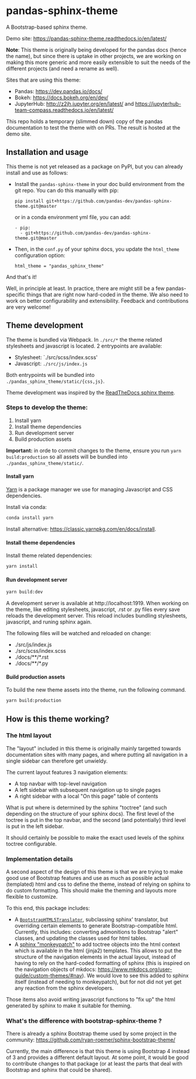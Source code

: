 # pandas-sphinx-theme

A Bootstrap-based sphinx theme.

Demo site: https://pandas-sphinx-theme.readthedocs.io/en/latest/

**Note**: This theme is originally being developed for the pandas docs (hence the name),
but since there is uptake in other projects, we are working on making this more
generic and more easily extensible to suit the needs of the different projects
(and need a rename as well).

Sites that are using this theme:

- Pandas: https://dev.pandas.io/docs/
- Bokeh: https://docs.bokeh.org/en/dev/
- JupyterHub: http://z2jh.jupyter.org/en/latest/ and https://jupyterhub-team-compass.readthedocs.io/en/latest/

This repo holds a temporary (slimmed down) copy of the pandas documentation to
test the theme with on PRs. The result is hosted at the demo site.

## Installation and usage

This theme is not yet released as a package on PyPI, but you can already install
and use as follows:

- Install the `pandas-sphinx-theme` in your doc build environment from the git
  repo. You can do this manually with pip:

  ```
  pip install git+https://github.com/pandas-dev/pandas-sphinx-theme.git@master
  ```

  or in a conda environment yml file, you can add:

  ```
  - pip:
    - git+https://github.com/pandas-dev/pandas-sphinx-theme.git@master
  ```

- Then, in the `conf.py` of your sphinx docs, you update the `html_theme`
  configuration option:

  ```
  html_theme = "pandas_sphinx_theme"
  ```

And that's it!

Well, in principle at least. In practice, there are might still be a few
pandas-specific things that are right now hard-coded in the theme. We also need
to work on better configurability and extensibility. Feedback and contributions
are very welcome!

## Theme development

The theme is bundled via Webpack. In `./src/*` the theme related stylesheets and javascript is located. 2 entrypoints are available:

- Stylesheet: `./src/scss/index.scss'
- Javascript: `./src/js/index.js`

Both entrypoints will be bundled into `./pandas_sphinx_theme/static/{css,js}`.

Theme development was inspired by the [ReadTheDocs sphinx theme](https://github.com/readthedocs/sphinx_rtd_theme).

### Steps to develop the theme:

1. Install yarn
2. Install theme dependencies
3. Run development server
4. Build production assets

**Important:** in orde to commit changes to the theme, ensure you run `yarn build:production` so all assets will be bundled into `./pandas_sphinx_theme/static/`.

#### Install yarn

[Yarn](https://yarnpkg.com) is a package manager we use for managing Javascript and CSS dependencies.

Install via conda:

```bash
conda install yarn
```

Install alternative: https://classic.yarnpkg.com/en/docs/install.

#### Install theme dependencies

Install theme related dependencies:

```bash
yarn install
```

#### Run development server

```bash
yarn build:dev
```

A development server is available at http://localhost:1919. When working
on the theme, like editing stylesheets, javascript, .rst or .py files
every save reloads the development server. This reload includes bundling
stylesheets, javascript, and runing sphinx again.

The following files will be watched and reloaded on change:

- ./src/js/index.js
- ./src/scss/index.scss
- ./docs/\*\*/\*.rst
- ./docs/\*\*/\*.py

#### Build production assets

To build the new theme assets into the theme, run the following command.

```bash
yarn build:production
```

## How is this theme working?

### The html layout

The "layout" included in this theme is originally mainly targetted towards
documentation sites with many pages, and where putting all navigation in a
single sidebar can therefore get unwieldy.

The current layout features 3 navigation elements:

- A top navbar with top-level navigation
- A left sidebar with subsequent navigation up to single pages
- A right sidebar with a local "On this page" table of contents

What is put where is determined by the sphinx "toctree" (and such depending on
the structure of your sphinx docs). The first level of the toctree is put in the
top navbar, and the second (and potentially) third level is put in the left
sidebar.

It should certainly be possible to make the exact used levels of the sphinx
toctree configurable.

### Implementation details

A second aspect of the design of this theme is that we are trying to make good
use of Bootstrap features and use as much as possible actual (templated) html
and css to define the theme, instead of relying on sphinx to do custom
formatting. This should make the theming and layouts more flexible to customize.

To this end, this package includes:

- A [`BootstrapHTML5Translator`](./pandas_sphinx_theme/bootstrap_html_translator.py),
  subclassing sphinx' translator, but overriding certain elements to generate
  Bootstrap-compatible html. Currently, this includes: converting admonitions to
  Bootstrap "alert" classes, and updating the classes used for html tables.
- A [sphinx "monkeypatch"](./pandas_sphinx_theme/__init__.py) to add toctree
  objects into the html context which is available in the html (jinja2)
  templates. This allows to put the structure of the navigation elements in the
  actual layout, instead of having to rely on the hard-coded formatting of
  sphinx (this is inspired on the navigation objects of mkdocs:
  https://www.mkdocs.org/user-guide/custom-themes/#nav). We would love to see
  this added to sphinx itself (instead of needing to monkeypatch), but for not
  did not yet get any reaction from the sphinx developers.

Those items also avoid writing javascript functions to "fix up" the html
generated by sphinx to make it suitable for theming.

### What's the difference with bootstrap-sphinx-theme ?

There is already a sphinx Bootstrap theme used by some project in the community:
https://github.com/ryan-roemer/sphinx-bootstrap-theme/

Currently, the main difference is that this theme is using Bootstrap 4 instead
of 3 and provides a different default layout. At some point, it would be good to
contribute changes to that package (or at least the parts that deal with
Bootstrap and sphinx that could be shared).
